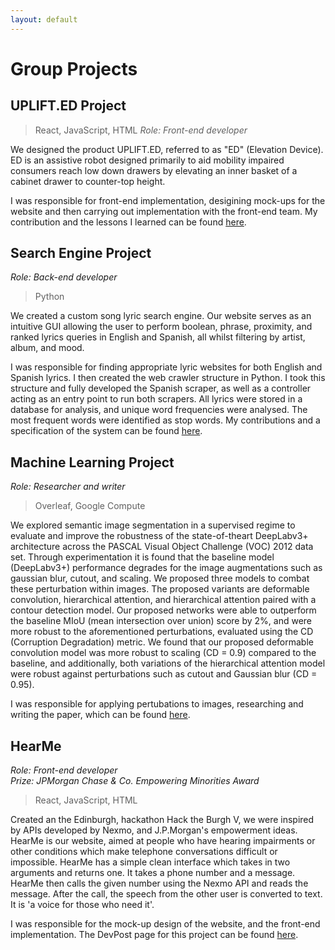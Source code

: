 ```yaml
---
layout: default
---
```


# Group Projects

## UPLIFT.ED Project
> React, JavaScript, HTML
<em>Role: Front-end developer</em>

We designed the product UPLIFT.ED, referred to as "ED" (Elevation Device). ED is an assistive robot designed primarily to aid mobility impaired consumers reach low down drawers by elevating an inner basket of a cabinet drawer to counter-top height.

I was responsible for front-end implementation, desigining mock-ups for the website and then carrying out implementation with the front-end team. My contribution and the lessons I learned can be found [here](https://nbviewer.org/github/moaylesbury/ED-Report/blob/main/s1751472-MichaelAylesbury-Group-15.pdf).

## Search Engine Project
<em>Role: Back-end developer</em>
> Python

We created a custom song lyric search engine. Our website serves as an intuitive GUI allowing the user to perform boolean, phrase, proximity, and ranked lyrics queries in English and Spanish, all whilst filtering by artist, album, and mood. 

I was responsible for finding appropriate lyric websites for both English and Spanish lyrics. I then created the web crawler structure in Python. I took this structure and fully developed the Spanish scraper, as well as a controller acting as an entry point to run both scrapers. All lyrics were stored in a database for analysis, and unique word frequencies were analysed. The most frequent words were identified as stop words. My contributions and a specification of the system can be found [here](https://nbviewer.org/github/moaylesbury/ED-Report/blob/main/ttds_group20.pdf).

## Machine Learning Project
<em>Role: Researcher and writer</em>
> Overleaf, Google Compute

We explored semantic image segmentation in a supervised regime to evaluate and improve the robustness of the state-of-theart DeepLabv3+ architecture across the PASCAL Visual Object Challenge (VOC) 2012 data set. Through experimentation it is found that the baseline model (DeepLabv3+) performance degrades for the image augmentations such as gaussian blur, cutout, and scaling. We proposed three models to combat these perturbation within images. The proposed variants are deformable convolution, hierarchical attention, and hierarchical attention paired with a contour detection model. Our proposed networks were able to outperform the baseline MIoU (mean intersection over union) score by 2%, and were more robust to the aforementioned perturbations, evaluated using the CD (Corruption Degradation) metric. We found that our proposed deformable convolution model was more robust to scaling (CD = 0.9) compared to the baseline, and additionally, both variations of the hierarchical attention model were robust against perturbations such as cutout and Gaussian blur (CD = 0.95).

I was responsible for applying pertubations to images, researching and writing the paper, which can be found [here](https://nbviewer.org/github/moaylesbury/ED-Report/blob/main/MLP-Report.pdf).

## HearMe
<em>Role: Front-end developer</em> 
<br>
<em>Prize: JPMorgan Chase & Co. Empowering Minorities Award</em>
> React, JavaScript, HTML

Created an the Edinburgh, hackathon Hack the Burgh V, we were inspired by APIs developed by Nexmo, and J.P.Morgan's empowerment ideas. HearMe is our website, aimed at people who have hearing impairments or other conditions which make telephone conversations difficult or impossible. HearMe has a simple clean interface which takes in two arguments and returns one. It takes a phone number and a message. HearMe then calls the given number using the Nexmo API and reads the message. After the call, the speech from the other user is converted to text. It is 'a voice for those who need it'.

I was responsible for the mock-up design of the website, and the front-end implementation. The DevPost page for this project can be found [here](https://devpost.com/software/hear-me).
